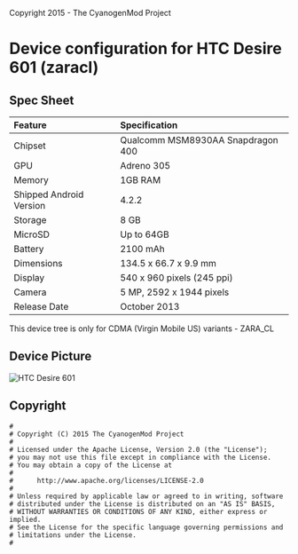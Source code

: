 Copyright 2015 - The CyanogenMod Project

# Device configuration for HTC Desire 601 (zaracl)

## Spec Sheet

| Feature                 | Specification                     |
| :---------------------- | :-------------------------------- |
| Chipset                 | Qualcomm MSM8930AA Snapdragon 400 |
| GPU                     | Adreno 305                        |
| Memory                  | 1GB RAM                           |
| Shipped Android Version | 4.2.2                             |
| Storage                 | 8 GB                          |
| MicroSD                 | Up to 64GB                       |
| Battery                 | 2100 mAh                          |
| Dimensions              | 134.5 x 66.7 x 9.9 mm         |
| Display                 | 540 x 960 pixels (245 ppi)  |
| Camera                  | 5 MP, 2592 х 1944 pixels     |
| Release Date            | October 2013                    |

This device tree  is only for CDMA (Virgin Mobile US) variants - ZARA_CL
## Device Picture

![HTC Desire 601](http://www.htc.com/managed-assets/shared/desktop/smartphones/htc-desire-601/marquee/htc-desire-601-en-slide-02.png "HTC Desire 601")

## Copyright

```
#
# Copyright (C) 2015 The CyanogenMod Project
#
# Licensed under the Apache License, Version 2.0 (the "License");
# you may not use this file except in compliance with the License.
# You may obtain a copy of the License at
#
#      http://www.apache.org/licenses/LICENSE-2.0
#
# Unless required by applicable law or agreed to in writing, software
# distributed under the License is distributed on an "AS IS" BASIS,
# WITHOUT WARRANTIES OR CONDITIONS OF ANY KIND, either express or implied.
# See the License for the specific language governing permissions and
# limitations under the License.
#
```
